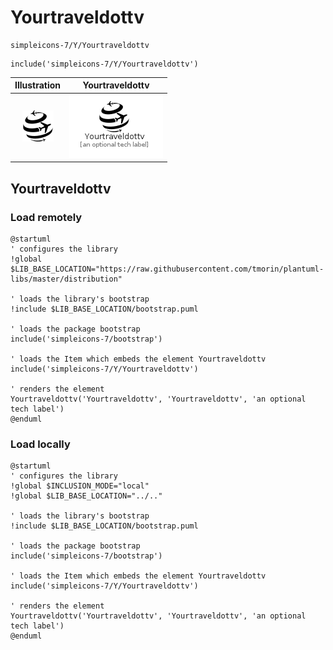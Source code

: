 # Yourtraveldottv


```text
simpleicons-7/Y/Yourtraveldottv
```

```text
include('simpleicons-7/Y/Yourtraveldottv')
```



| Illustration | Yourtraveldottv |
| :---: | :---: |
| ![illustration for Illustration](../../simpleicons-7/Y/Yourtraveldottv.png) | ![illustration for Yourtraveldottv](../../simpleicons-7/Y/Yourtraveldottv.Local.png) |




## Yourtraveldottv

### Load remotely
```plantuml
@startuml
' configures the library
!global $LIB_BASE_LOCATION="https://raw.githubusercontent.com/tmorin/plantuml-libs/master/distribution"

' loads the library's bootstrap
!include $LIB_BASE_LOCATION/bootstrap.puml

' loads the package bootstrap
include('simpleicons-7/bootstrap')

' loads the Item which embeds the element Yourtraveldottv
include('simpleicons-7/Y/Yourtraveldottv')

' renders the element
Yourtraveldottv('Yourtraveldottv', 'Yourtraveldottv', 'an optional tech label')
@enduml
```

### Load locally
```plantuml
@startuml
' configures the library
!global $INCLUSION_MODE="local"
!global $LIB_BASE_LOCATION="../.."

' loads the library's bootstrap
!include $LIB_BASE_LOCATION/bootstrap.puml

' loads the package bootstrap
include('simpleicons-7/bootstrap')

' loads the Item which embeds the element Yourtraveldottv
include('simpleicons-7/Y/Yourtraveldottv')

' renders the element
Yourtraveldottv('Yourtraveldottv', 'Yourtraveldottv', 'an optional tech label')
@enduml
```

